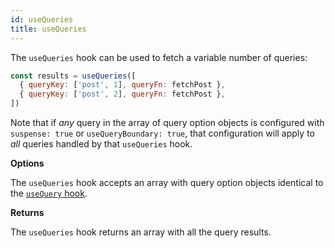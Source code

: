 ```yaml
---
id: useQueries
title: useQueries
---
```


The `useQueries` hook can be used to fetch a variable number of queries:

```js
const results = useQueries([
  { queryKey: ['post', 1], queryFn: fetchPost },
  { queryKey: ['post', 2], queryFn: fetchPost },
])
```

Note that if _any_ query in the array of query option objects is configured with `suspense: true` or `useQueryBoundary: true`, that configuration will apply to _all_ queries handled by that `useQueries` hook.

**Options**

The `useQueries` hook accepts an array with query option objects identical to the [`useQuery` hook](/reference/useQuery).

**Returns**

The `useQueries` hook returns an array with all the query results.
